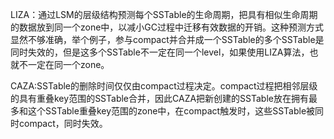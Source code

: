 LIZA：通过LSM的层级结构预测每个SSTable的生命周期，把具有相似生命周期的数据放到同一个zone中，以减小GC过程中迁移有效数据的开销。这种预测方式显然不够准确，举个例子，参与compact并合并成一个SSTable的多个SSTable是同时失效的，但是这多个SSTable不一定在同一个level，如果使用LIZA算法，也就不一定在同一个zone。

CAZA:SSTable的删除时间仅仅由compact过程决定。compact过程把相邻层级的具有重叠key范围的SSTable合并，因此CAZA把新创建的SSTable放在拥有最多和这个SSTable重叠key范围的zone中，在compact触发时，这些SSTable被同时compact，同时失效。